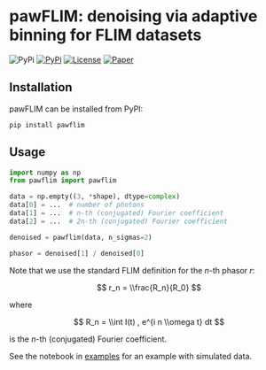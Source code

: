 # pawFLIM: denoising via adaptive binning for FLIM datasets

![PyPi](https://img.shields.io/pypi/pyversions/pawflim.svg)
[![PyPi](https://img.shields.io/pypi/v/pawflim.svg)](https://pypi.python.org/pypi/pawflim)
[![License](https://img.shields.io/github/license/maurosilber/smo)](https://opensource.org/licenses/MIT)
[![Paper](https://img.shields.io/badge/DOI-10.1088%2F2050--6120%2Faa72ab-green)](https://doi.org/10.1088/2050-6120/aa72ab)

## Installation

pawFLIM can be installed from PyPI:

```
pip install pawflim
```

## Usage

```python
import numpy as np
from pawflim import pawflim

data = np.empty((3, *shape), dtype=complex)
data[0] = ...  # number of photons
data[1] = ...  # n-th (conjugated) Fourier coefficient
data[2] = ...  # 2n-th (conjugated) Fourier coefficient

denoised = pawflim(data, n_sigmas=2)

phasor = denoised[1] / denoised[0]
```

Note that we use the standard FLIM definition for the $n$-th phasor $r$:

$$ r_n = \\frac{R_n}{R_0} $$

where

$$ R_n = \\int I(t) , e^{i n \\omega t} dt $$

is the $n$-th (conjugated) Fourier coefficient.

See the notebook in
[examples](https://github.com/maurosilber/pawflim/blob/main/examples/simulated_data.ipynb)
for an example with simulated data.
